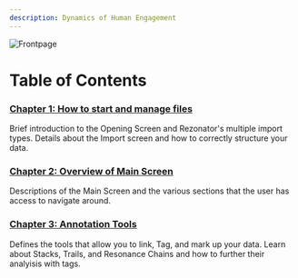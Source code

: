 ```yaml
---
description: Dynamics of Human Engagement
---
```


![Frontpage](https://user-images.githubusercontent.com/46977535/146440686-e42fc9ec-2ef4-48b6-a879-692b496c177e.png)

Table of Contents
====

### <u><a href="{{site.baseurl}}/Chapter1">Chapter 1: How to start and manage files</a></u>
Brief introduction to the Opening Screen and Rezonator's multiple import types. Details about the Import screen and how to correctly structure your data.

### <u><a href="{{site.baseurl}}/Chapter2">Chapter 2: Overview of Main Screen</a></u>
Descriptions of the Main Screen and the various sections that the user has access to navigate around.
	
### <u><a href="{{site.baseurl}}/Chapter3">Chapter 3: Annotation Tools</a></u>
Defines the tools that allow you to link, Tag, and mark up your data. Learn about Stacks, Trails, and Resonance Chains and how to further their analyisis with tags.

